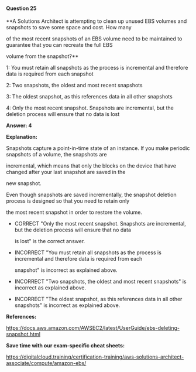 #### Question  25


**A Solutions Architect is attempting to clean up unused EBS volumes and snapshots to save some space and cost. How many

of the most recent snapshots of an EBS volume need to be maintained to guarantee that you can recreate the full EBS

volume from the snapshot?**


1: You must retain all snapshots as the process is incremental and therefore data is required from each snapshot


2: Two snapshots, the oldest and most recent snapshots


3: The oldest snapshot, as this references data in all other snapshots


4: Only the most recent snapshot. Snapshots are incremental, but the deletion process will ensure that no data is lost


**Answer: 4**


**Explanation:**


Snapshots capture a point-in-time state of an instance. If you make periodic snapshots of a volume, the snapshots are

incremental, which means that only the blocks on the device that have changed after your last snapshot are saved in the

new snapshot.


Even though snapshots are saved incrementally, the snapshot deletion process is designed so that you need to retain only

the most recent snapshot in order to restore the volume.


- CORRECT "Only the most recent snapshot. Snapshots are incremental, but the deletion process will ensure that no data

  is lost" is the correct answer.


- INCORRECT "You must retain all snapshots as the process is incremental and therefore data is required from each

  snapshot" is incorrect as explained above.


- INCORRECT "Two snapshots, the oldest and most recent snapshots" is incorrect as explained above.


- INCORRECT "The oldest snapshot, as this references data in all other snapshots" is incorrect as explained above.


**References:**


https://docs.aws.amazon.com/AWSEC2/latest/UserGuide/ebs-deleting-snapshot.html


**Save time with our exam-specific cheat sheets:**


https://digitalcloud.training/certification-training/aws-solutions-architect-associate/compute/amazon-ebs/

